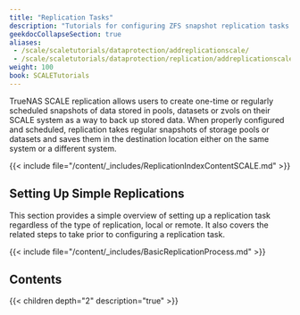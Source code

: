 ```yaml
---
title: "Replication Tasks"
description: "Tutorials for configuring ZFS snapshot replication tasks in TrueNAS SCALE."
geekdocCollapseSection: true
aliases:
 - /scale/scaletutorials/dataprotection/addreplicationscale/
 - /scale/scaletutorials/dataprotection/replication/addreplicationscale/
weight: 100
book: SCALETutorials
---
```


TrueNAS SCALE replication allows users to create one-time or regularly scheduled snapshots of data stored in pools, datasets or zvols on their SCALE system as a way to back up stored data. 
When properly configured and scheduled, replication takes regular snapshots of storage pools or datasets and saves them in the destination location either on the same system or a different system. 

{{< include file="/content/_includes/ReplicationIndexContentSCALE.md" >}}

## Setting Up Simple Replications 

This section provides a simple overview of setting up a replication task regardless of the type of replication, local or remote. 
It also covers the related steps to take prior to configuring a replication task. 

{{< include file="/content/_includes/BasicReplicationProcess.md" >}}

## Contents

{{< children depth="2" description="true" >}}